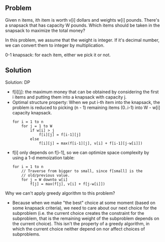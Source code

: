 ## Problem
Given n items, ith item is worth v[i] dollars and weights
w[i] pounds. There's a snapsack that has capacity W pounds. Which
items should be taken in the snapsack to maximize the total money?

In this problem, we assume that the weight is integer. If it's
decimal number, we can convert them to integer by multiplication.

0-1 knapsack: for each item, either we pick it or not.

## Solution

Solution: DP
- f[i][j]: the maximum money that can be obtained by considering
the first i items and putting them into a knapsack with capacity j.
- Optimal structure property: When we put i-th item into the
knapsack, the problem is reduced to picking (n - 1) remaining items
(0..i-1) into W - w[i] capacity knapsack.
    ```
    for i = 1 to n
        for j = 1 to W
            if w[i] > j
                f[i][j] = f[i-1][j]
            else 
                f[i][j] = max(f[i-1][j], v[i] + f[i-1][j-w[i]])
    ```
- f[i] only depends on f[i-1], so we can optimize space complexity
by using a 1-d memoization table:
    ```
    for i = 1 to n
        // Traverse from bigger to small, since f[small] is the
        // old/previous value.
        for j = W downto w[i]
            f[j] = max(f[j], v[i] + f[j-w[i]])
    ```

Why we can't apply greedy algorithm to this problem?
- Because when we make "the best" choice at some moment (based on
some knapsack criteria), we need to care about our next choice
for the subproblem (i.e. the current choice creates the constraint
for the subproblem, that is the remaining weight of the subproblem
depends on the current choice). This isn't the property of a greedy
algorithm, in which the current choice neither depend on nor affect
choices of subproblems.
